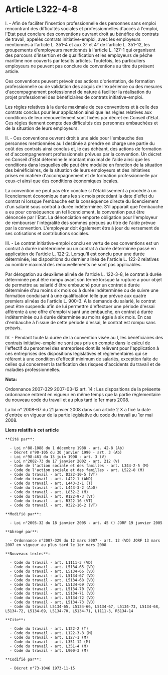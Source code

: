 # Article L322-4-8

I. - Afin de faciliter l'insertion professionnelle des personnes sans emploi rencontrant des difficultés sociales et
professionnelles d'accès à l'emploi, l'Etat peut conclure des conventions ouvrant droit au bénéfice de contrats de travail,
appelés contrats initiative-emploi, avec les employeurs mentionnés à l'article L. 351-4 et aux 3° et 4° de l'article L.
351-12, les groupements d'employeurs mentionnés à l'article L. 127-1 qui organisent des parcours d'insertion et de
qualification et les employeurs de pêche maritime non couverts par lesdits articles. Toutefois, les particuliers employeurs
ne peuvent pas conclure de conventions au titre du présent article.

Ces conventions peuvent prévoir des actions d'orientation, de formation professionnelle ou de validation des acquis de
l'expérience ou des mesures d'accompagnement professionnel de nature à faciliter la réalisation du projet professionnel des
bénéficiaires de contrats initiative-emploi.

Les règles relatives à la durée maximale de ces conventions et à celle des contrats conclus pour leur application ainsi que
les règles relatives aux conditions de leur renouvellement sont fixées par décret en Conseil d'Etat. Ces règles tiennent
compte des difficultés des personnes embauchées et de la situation de leurs employeurs.

II. - Ces conventions ouvrent droit à une aide pour l'embauche des personnes mentionnées au I destinée à prendre en charge
une partie du coût des contrats ainsi conclus et, le cas échéant, des actions de formation et d'accompagnement professionnels
prévues par la convention. Un décret en Conseil d'Etat détermine le montant maximal de l'aide ainsi que les conditions dans
lesquelles elle peut être modulée en fonction de la situation des bénéficiaires, de la situation de leurs employeurs et des
initiatives prises en matière d'accompagnement et de formation professionnelle par ceux-ci ainsi que des conditions
économiques locales.

La convention ne peut pas être conclue si l'établissement a procédé à un licenciement économique dans les six mois précédant
la date d'effet du contrat ni lorsque l'embauche est la conséquence directe du licenciement d'un salarié sous contrat à durée
indéterminée. S'il apparaît que l'embauche a eu pour conséquence un tel licenciement, la convention peut être dénoncée par
l'Etat. La dénonciation emporte obligation pour l'employeur de rembourser l'intégralité des sommes perçues au titre de l'aide
prévue par la convention. L'employeur doit également être à jour du versement de ses cotisations et contributions sociales.

III. - Le contrat initiative-emploi conclu en vertu de ces conventions est un contrat à durée indéterminée ou un contrat à
durée déterminée passé en application de l'article L. 122-2. Lorsqu'il est conclu pour une durée déterminée, les dispositions
du dernier alinéa de l'article L. 122-2 relatives au nombre maximal des renouvellements ne sont pas applicables.

Par dérogation au deuxième alinéa de l'article L. 122-3-8, le contrat à durée déterminée peut être rompu avant son terme
lorsque la rupture a pour objet de permettre au salarié d'être embauché pour un contrat à durée déterminée d'au moins six
mois ou à durée indéterminée ou de suivre une formation conduisant à une qualification telle que prévue aux quatre premiers
alinéas de l'article L. 900-3. A la demande du salarié, le contrat peut être suspendu afin de lui permettre d'effectuer une
période d'essai afférente à une offre d'emploi visant une embauche, en contrat à durée indéterminée ou à durée déterminée au
moins égale à six mois. En cas d'embauche à l'issue de cette période d'essai, le contrat est rompu sans préavis.

IV. - Pendant toute la durée de la convention visée au I, les bénéficiaires des contrats initiative-emploi ne sont pas pris
en compte dans le calcul de l'effectif du personnel des entreprises dont ils relèvent pour l'application à ces entreprises
des dispositions législatives et réglementaires qui se réfèrent à une condition d'effectif minimum de salariés, exception
faite de celles qui concernent la tarification des risques d'accidents du travail et de maladies professionnelles.

**Nota:**

Ordonnance 2007-329 2007-03-12 art. 14 : Les dispositions de la présente ordonnance entrent en vigueur en même temps que la
partie réglementaire du nouveau code du travail et au plus tard le 1er mars 2008.

La loi n° 2008-67 du 21 janvier 2008 dans son article 2 X a fixé la date d'entrée en vigueur de la partie législative du code
du travail au 1er mai 2008.

**Liens relatifs à cet article**

	**Cité par**:

	  - Loi n°88-1088 du 1 décembre 1988 - art. 42-8 (Ab)
	  - Décret n°90-105 du 30 janvier 1990 - art. 3 (Ab)
	  - Loi n°98-461 du 13 juin 1998 - art. 3 (V)
	  - Loi n°2002-73 du 17 janvier 2002 - art. 212 (V)
	  - Code de l'action sociale et des familles - art. L344-2-5 (M)
	  - Code de l'action sociale et des familles - art. L522-8 (M)
	  - Code du travail - art. D322-10-5 (VT)
	  - Code du travail - art. L422-1 (AbD)
	  - Code du travail - art. L443-3-1 (T)
	  - Code du travail - art. L443-3-2 (AbD)
	  - Code du travail - art. L832-2 (M)
	  - Code du travail - art. R122-9-3 (VT)
	  - Code du travail - art. R322-16 (VT)
	  - Code du travail - art. R322-16-2 (VT)

	**Modifié par**:

	  - Loi n°2005-32 du 18 janvier 2005 - art. 45 () JORF 19 janvier 2005

	**Abrogé par**:

	  - Ordonnance n°2007-329 du 12 mars 2007 - art. 12 (VD) JORF 13 mars 2007 en vigueur au plus tard le 1er mars 2008

	**Nouveaux textes**:

	  - Code du travail - art. L1111-3 (VD)
	  - Code du travail - art. L5134-65 (VD)
	  - Code du travail - art. L5134-66 (VD)
	  - Code du travail - art. L5134-67 (VD)
	  - Code du travail - art. L5134-68 (VD)
	  - Code du travail - art. L5134-69 (VD)
	  - Code du travail - art. L5134-70 (VD)
	  - Code du travail - art. L5134-71 (VD)
	  - Code du travail - art. L5134-72 (VD)
	  - Code du travail - art. L5134-73 (VD)
	  - Code du travail L5134-65, L5134-66, L5134-67, L5134-73, L5134-68, L5134-72, L5134-69, L5134-70, L5134-71, L1111-3, R5134-14

	**Cite**:

	  - Code du travail - art. L122-2 (T)
	  - Code du travail - art. L122-3-8 (M)
	  - Code du travail - art. L127-1 (M)
	  - Code du travail - art. L351-12 (M)
	  - Code du travail - art. L351-4 (M)
	  - Code du travail - art. L900-3 (M)

	**Codifié par**:

	  - Décret n°73-1046 1973-11-15
